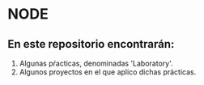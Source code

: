 # NODE

## En este repositorio encontrarán:

1. Algunas pŕacticas, denominadas 'Laboratory'.
2. Algunos proyectos en el que aplico dichas prácticas.

